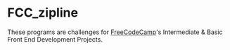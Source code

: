 # FCC_zipline
These programs are challenges for [FreeCodeCamp](http://www.freecodecamp.com/)'s Intermediate & Basic Front End Development Projects. 
